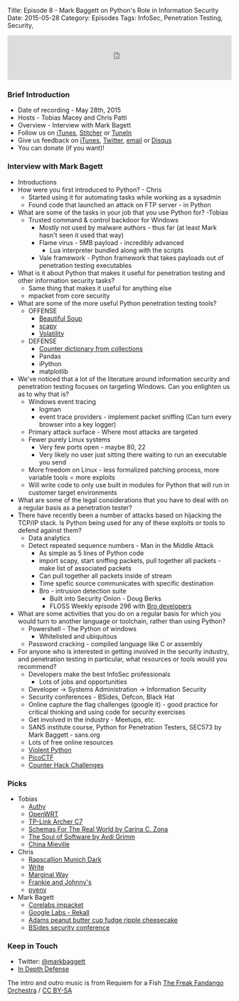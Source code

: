 Title: Episode 8 - Mark Baggett on Python's Role in Information Security
Date: 2015-05-28
Category: Episodes
Tags: InfoSec, Penetration Testing, Security,

<iframe id="audio_iframe" src="http://www.podbean.com/media/player/txvbu-567221?from=wp&skin=103&postId=5665313&download=0&share=1&fonts=Helvetica&auto=0" height="100" width="100%" frameborder="0" scrolling="no" data-name="pb-iframe-player"></iframe>

### Brief Introduction
*  Date of recording - May 28th, 2015
*  Hosts - Tobias Macey and Chris Patti
*  Overview - Interview with Mark Bagett
*  Follow us on [iTunes](https://itunes.apple.com/us/podcast/podcast.-init/id981834425?mt=2&uo=6&at=&ct=), [Stitcher](http://www.stitcher.com/s?fid=64838&refid=stpr) or [TuneIn](http://tunein.com/radio/Podcast\_\_init\_\_-p726240/)
*  Give us feedback on [iTunes](https://itunes.apple.com/us/podcast/podcast.-init/id981834425?mt=2&uo=6&at=&ct=), [Twitter](https://twitter.com/Podcast__init__), [email](mailto:hosts@podcastinit.com) or [Disqus](http://podcastinit.com)
*  You can donate (if you want)!

### Interview with Mark Bagett
*  Introductions
*  How were you first introduced to Python? - Chris
    *  Started using it for automating tasks while working as a sysadmin
    *  Found code that launched an attack on FTP server - in Python
*  What are some of the tasks in your job that you use Python for? -Tobias
    *  Trusted command & control backdoor for Windows
        *  Mostly not used by malware authors - thus far (at least Mark  hasn't seen it used that way)
        *  Flame virus - 5MB payload - incredibly advanced
            *  Lua interpreter bundled along with the scripts
        *  Vale framework - Python framework that takes payloads out of penetration testing executables
*  What is it about Python that makes it useful for penetration testing and other information security tasks?
    *  Same thing that makes it useful for anything else
    *  mpacket from core security
*  What are some of the more useful Python penetration testing tools?
    *  OFFENSE
        *  [Beautiful Soup](http://www.crummy.com/software/BeautifulSoup/)
        *  [scapy](http://www.secdev.org/projects/scapy/)
        *  [Volatility](https://code.google.com/p/volatility/)
    *  DEFENSE
        *  [Counter dictionary from collections](https://docs.python.org/2/library/collections.html#collections.Counter)
        *  Pandas
        *  iPython
        *  matplotlib
*  We've noticed that a lot of the literature around information security and penetration testing focuses on targeting Windows. Can you enlighten us as to why that is?
    *  Windows event tracing
        *  logman
        *  event trace providers - implement packet sniffing (Can turn every browser into a key logger)
    *  Primary attack surface - Where most attacks are targeted
    *  Fewer purely Linux systems
        *  Very few ports open - maybe 80, 22
        *  Very likely no user just sitting there waiting to run an executable you send
    *  More freedom on Linux - less formalized patching process, more variable tools = more exploits
    *  Will write code to only use built in modules for Python that will run in customer target environments
*  What are some of the legal considerations that you have to deal with on a regular basis as a penetration tester?
*  There have recently been a number of attacks based on hijacking the TCP/IP stack. Is Python being used for any of these exploits or tools to defend against them?
    *  Data analytics
    *  Detect repeated sequence numbers - Man in the Middle Attack
        *  As simple as 5 lines of Python code
        *  import scapy, start sniffing packets, pull together all packets - make list of associated packets
        *  Can pull together all packets inside of stream
        *  Time spefic source communicates with specific destination
        *  Bro - intrusion detection suite
            * Built into Security Onion - Doug Berks
            * FLOSS Weekly episode 296 with [Bro developers](http://twit.tv/show/floss-weekly/296)
*  What are some activities that you do on a regular basis for which you would turn to another language or toolchain, rather than using Python?
    *  Powershell - The Python of windows
        *  Whitelisted and ubiquitous
    *  Password cracking - compiled language like C or assembly
* For anyone who is interested in getting involved in the security industry, and penetration testing in particular, what resources or tools would you recommend?
    *  Developers make the best InfoSec professionals
        *  Lots of jobs and opportunities
    *  Developer -\> Systems Administration -\> Information Security
    *  Security conferences - BSides, Defcon, Black Hat
    *  Online capture the flag challenges (google it) - good practice for critical thinking and using code for security exercises
    *  Get involved in the industry - Meetups, etc.
    *  SANS institute course, Python for Penetration Testers, SEC573 by  Mark Baggett - sans.org
    *  Lots of free online resources
    *  [Violent Python](http://www.anrdoezrs.net/jf104cy63y5LTUQNOPRLNNOSMNVULNQPMTRRUTTMMM?url=http%3A%2F%2Fshop.oreilly.com%2Fproduct%2F9781597499576.do%3Fcmp%3Daf-na-books-videos-product_cj_9781597499644_%2525zp&cjsku=9781597499576)
    *  [PicoCTF](https://picoctf.com/)
    *  [Counter Hack Challenges](https://www.counterhackchallenges.com/)

### Picks
*  Tobias
    *  [Authy](https://www.authy.com/)
    *  [OpenWRT](https://openwrt.org/)
    *  [TP-Link Archer C7](http://amzn.to/1FR46Ac)
    *  [Schemas For The Real World by Carina C. Zona](https://www.youtube.com/watch?v=PYYfVqtcWQY)
    *  [The Soul of Software by Avdi Grimm](https://youtu.be/IgbHzFb1hGw)
    *  [China Mieville](http://en.wikipedia.org/wiki/China\_Mi%C3%A9ville)
*  Chris
    *  [Rapscallion Munich Dark](http://www.beeradvocate.com/beer/profile/18639/121363/)
    *  [Write](http://writeapp.net/mac/)
    *  [Marginal Way](http://marginalwayfund.org/)
    *  [Frankie and Johnny's](http://frankie-johnnys.com/)
    *  [pyenv](https://github.com/yyuu/pyenv)
*  Mark Bagett
    *  [Corelabs impacket](http://corelabs.coresecurity.com/index.php?module=Wiki&action=view&type=tool&name=Impacket)
    *  [Google Labs - Rekall](http://www.rekall-forensic.com/)
    *  [Adams peanut butter cup fudge ripple cheesecake](http://www.thecheesecakefactory.com/menu/desserts/cheesecakes/adams-peanut-butter-cup-fudge-ripple-cheesecake/)
    *  [BSides security conference](http://www.securitybsides.com/w/page/12194156/FrontPage)

### Keep in Touch
*  Twitter: [@markbaggett](https://twitter.com/markbaggett)
*  [In Depth Defense](http://www.indepthdefense.com/)

The intro and outro music is from Requiem for a Fish [The Freak Fandango Orchestra](http://freemusicarchive.org/music/The_Freak_Fandango_Orchestra/)  / [CC BY-SA](http://creativecommons.org/licenses/by-sa/3.0/)
